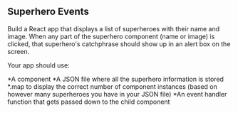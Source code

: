Superhero Events
----------------
Build a React app that displays a list of superheroes with their name and image. When any part of the superhero component (name or image) is clicked, that superhero's catchphrase should show up in an alert box on the screen.

Your app should use:

*A <SuperHero/> component
*A JSON file where all the superhero information is stored
*.map to display the correct number of component instances (based on however many superheroes you have in your JSON file)
*An event handler function that gets passed down to the child <SuperHero/> component